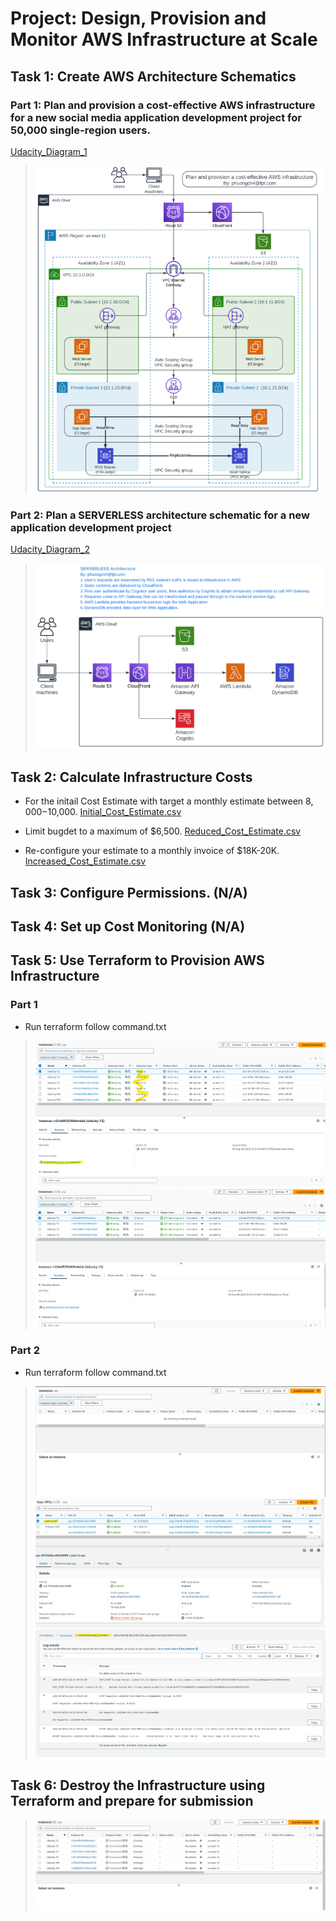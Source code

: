 # Project: Design, Provision and Monitor AWS Infrastructure at Scale
## Task 1: Create AWS Architecture Schematics
### Part 1: Plan and provision a cost-effective AWS infrastructure for a new social media application development project for 50,000 single-region users.
[Udacity_Diagram_1](Udacity_Diagram_1.pdf)

>![Udacity_Diagram_1](images/Udacity_Diagram_1.png)

### Part 2: Plan a SERVERLESS architecture schematic for a new application development project
[Udacity_Diagram_2](Udacity_Diagram_2.pdf)

>![Udacity_Diagram_2](images/Udacity_Diagram_2.png)

## Task 2: Calculate Infrastructure Costs
- For the initail Cost Estimate with target a monthly estimate between $8,000-$10,000.
[Initial_Cost_Estimate.csv](Initial_Cost_Estimate.csv)

- Limit bugdet to a maximum of $6,500.
[Reduced_Cost_Estimate.csv](Reduced_Cost_Estimate.csv)

- Re-configure your estimate to a monthly invoice of $18K-20K.
[Increased_Cost_Estimate.csv](Increased_Cost_Estimate.csv)

## Task 3: Configure Permissions. (N/A)
## Task 4: Set up Cost Monitoring (N/A)
## Task 5: Use Terraform to Provision AWS Infrastructure
### Part 1
- Run terraform follow command.txt
>![Terraform_1_1](images/Terraform_1_1.png)
>![Terraform_1_2](images/Terraform_1_2.png)

### Part 2
- Run terraform follow command.txt
>![Terraform_2_1](images/Terraform_2_1.png)
>![Terraform_2_2](images/Terraform_2_2.png)
>![Terraform_2_3](images/Terraform_2_3.png)


## Task 6: Destroy the Infrastructure using Terraform and prepare for submission
>![Terraform_2_2](images/Terraform_destroyed.png)